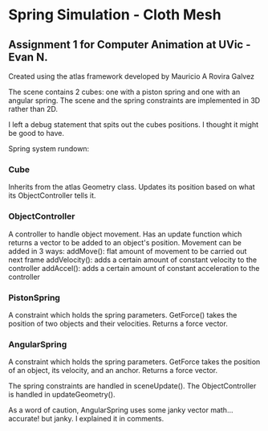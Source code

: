 # Spring Simulation - Cloth Mesh

## Assignment 1 for Computer Animation at UVic - Evan N.

Created using the atlas framework developed by Mauricio A Rovira Galvez

The scene contains 2 cubes: one with a piston spring and one with an angular spring. The scene and the spring constraints are implemented in 3D rather than 2D.

I left a debug statement that spits out the cubes positions. I thought it might be good to have.

Spring system rundown:

### Cube
Inherits from the atlas Geometry class. Updates its position based on what its ObjectController tells it.

### ObjectController
A controller to handle object movement. Has an update function which returns a vector to be added to an object's position.
Movement can be added in 3 ways:
addMove(): flat amount of movement to be carried out next frame
addVelocity(): adds a certain amount of constant velocity to the controller
addAccel(): adds a certain amount of constant acceleration to the controller

### PistonSpring
A constraint which holds the spring parameters. GetForce() takes the position of two objects and their velocities. Returns a force vector.

### AngularSpring
A constraint which holds the spring parameters. GetForce takes the position of an object, its velocity, and an anchor. Returns a force vector.

The spring constraints are handled in sceneUpdate(). The ObjectController is handled in updateGeometry().

As a word of caution, AngularSpring uses some janky vector math... accurate! but janky. I explained it in comments.
